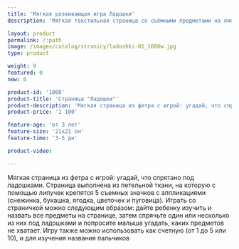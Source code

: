 ```yaml
---
title: 'Мягкая развивающая игра Ладошки'
description: 'Мягкая текстильная страница со съёмными предметами на липучках, которые можно спрятать под двумя ладошками. Игра направлена на тренировку памяти и внимания'

layout: product
permalink: /:path
image: /images/catalog/stranicy/ladoshki-01_1600w.jpg
type: product

weight: 9
featured: 0
new: 0

product-id: '1008'
product-title: 'Страница "Ладошки"'
product-description: 'Мягкая страница из фетра с игрой: угадай, что спрятано под ладошками. Страница выполнена из петельной ткани, на которую с помощью липучек крепятся 5 съемных значков с аппликациями (снежинка, букашка, ягодка, цветочек и пуговица). Играть со страничкой можно следующим образом: дайте ребенку изучить и назвать все предметы на странице, затем спрячьте один или несколько из них под ладошками и попросите малыша угадать, каких предметов не хватает. Игру также можно использовать как счетную (от 1 до 5 или 10), и для изучения названия пальчиков'
product-price: '1 100'

feature-age: 'от 3 лет'
feature-size: '21х21 см'
feature-time: '3-5 дн'

product-video: 

---
```

Мягкая страница из фетра с игрой: угадай, что спрятано под ладошками. Страница выполнена из петельной ткани, на которую с помощью липучек крепятся 5 съемных значков с аппликациями (снежинка, букашка, ягодка, цветочек и пуговица). Играть со страничкой можно следующим образом: дайте ребенку изучить и назвать все предметы на странице, затем спрячьте один или несколько из них под ладошками и попросите малыша угадать, каких предметов не хватает. Игру также можно использовать как счетную (от 1 до 5 или 10), и для изучения названия пальчиков